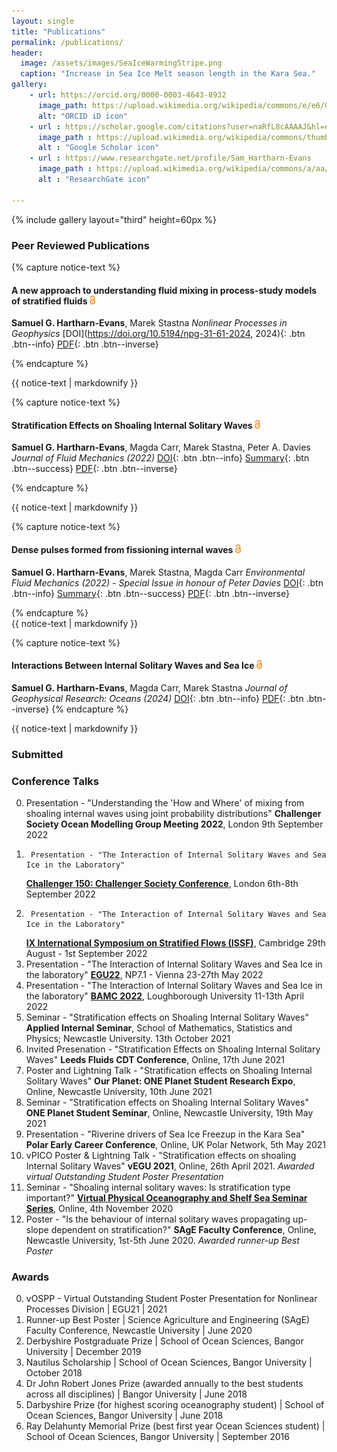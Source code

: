 ```yaml
---
layout: single
title: "Publications"
permalink: /publications/
header:
  image: /assets/images/SeaIceWarmingStripe.png
  caption: "Increase in Sea Ice Melt season length in the Kara Sea."
gallery:
    - url: https://orcid.org/0000-0003-4643-8932
      image_path: https://upload.wikimedia.org/wikipedia/commons/e/e6/ORCID_iD_32x32.svg
      alt: "ORCID iD icon"
    - url : https://scholar.google.com/citations?user=naRfL8cAAAAJ&hl=en
      image_path : https://upload.wikimedia.org/wikipedia/commons/thumb/c/c7/Google_Scholar_logo.svg/240px-Google_Scholar_logo.svg.png 
      alt : "Google Scholar icon"
    - url : https://www.researchgate.net/profile/Sam_Hartharn-Evans
      image_path : https://upload.wikimedia.org/wikipedia/commons/a/aa/ResearchGate_Logo.png
      alt : "ResearchGate icon"

---
```

{% include gallery layout="third" height=60px %}


<script type='text/javascript' src='https://d1bxh8uas1mnw7.cloudfront.net/assets/embed.js'></script> <!--Altmetric embed header (can go anywhere)  -->



### Peer Reviewed Publications
{% capture notice-text %}
#### A new approach to understanding fluid mixing in process-study models of stratified fluids <img src="/assets/images/Open_Access_logo_white.png" style="height:1em;margin-right:.5em;" alt="Open Acces">
**Samuel G. Hartharn-Evans**, Marek Stastna
*Nonlinear Processes in Geophysics*
[DOI](https://doi.org/10.5194/npg-31-61-2024, 2024){: .btn .btn--info} [PDF](/assets/documents/Hartharn-Evans2024b.pdf){: .btn .btn--inverse}
<div data-badge-popover="right" data-badge-type="donut" data-doi="https://doi.org/10.5194/npg-31-61-2024" class="altmetric-embed" style="background-color:#ffffff; border=1px"></div> 

{% endcapture %}

<div class="notice">
    {{ notice-text | markdownify }}
</div>

{% capture notice-text %}
#### Stratification Effects on Shoaling Internal Solitary Waves <img src="/assets/images/Open_Access_logo_white.png" style="height:1em;margin-right:.5em;" alt="Open Access">
**Samuel G. Hartharn-Evans**, Magda Carr,  Marek Stastna, Peter A. Davies
*Journal of Fluid Mechanics (2022)*
[DOI](https://doi.org/10.1017/jfm.2021.1049){: .btn .btn--info} [Summary](https://link.growkudos.com/1raifiqj7r4){: .btn .btn--success} [PDF](/assets/documents/Hartharn-Evans2022.pdf){: .btn .btn--inverse}
<div data-badge-popover="right" data-badge-type="donut" data-doi="https://doi.org/10.1017/jfm.2021.1049" class="altmetric-embed" style="background-color:##ffffff; border=1px"></div>

{% endcapture %}

<div class="notice">
  {{ notice-text | markdownify }}
</div>

{% capture notice-text %}
#### Dense pulses formed from fissioning internal waves <img src="/assets/images/Open_Access_logo_white.png" style="height:1em;margin-right:.5em;" alt="Open Access">
**Samuel G. Hartharn-Evans**, Marek Stastna, Magda Carr
*Environmental Fluid Mechanics (2022) - Special Issue in honour of Peter Davies*
[DOI](https://doi.org/10.1007/s10652-022-09894-x){: .btn .btn--info} [Summary](https://link.growkudos.com/1evcgx5j9j4){: .btn .btn--success} [PDF](/assets/documents/Hartharn-Evans2022b.pdf){: .btn .btn--inverse}
<div data-badge-popover="right" data-badge-type="donut" data-doi="https://doi.org/10.1007/s10652-022-09894-x" class="altmetric-embed"></div>
{% endcapture %}

<div class="notice">
  {{ notice-text | markdownify }}
</div>
	

{% capture notice-text %}
#### Interactions Between Internal Solitary Waves and Sea Ice <img src="/assets/images/Open_Access_logo_white.png" style="height:1em;margin-right:.5em;" alt="Open Access">
**Samuel G. Hartharn-Evans**, Magda Carr, Marek Stastna
*Journal of Geophysical Research: Oceans (2024)*
[DOI](https://doi.org/10.1029/2023JC020175){: .btn .btn--info} [PDF](/assets/documents/Hartharn-Evans2024.pdf){: .btn .btn--inverse}
{% endcapture %}

<div class="notice">
    {{ notice-text | markdownify }}
</div>

### Submitted


### Conference Talks 
0.	Presentation - "Understanding the 'How and Where' of mixing from shoaling internal waves using joint probability distributions"
	**Challenger Society Ocean Modelling Group Meeting 2022**, London
	9th September 2022
0.      Presentation - "The Interaction of Internal Solitary Waves and Sea Ice in the Laboratory"
	**[Challenger 150: Challenger Society Conference](https://www.nhm.ac.uk/our-science/science-events/the-challenger-society-conference-2022-in-london.html)**, London
	6th-8th September 2022
0.      Presentation - "The Interaction of Internal Solitary Waves and Sea Ice in the Laboratory"
	**[IX International Symposium on Stratified Flows (ISSF)](http://www.damtp.cam.ac.uk/events/issf2022/)**, Cambridge
	29th August - 1st September 2022
0.	Presentation - "The Interaction of Internal Solitary Waves and Sea Ice in the laboratory"
	**[EGU22](https://www.egu22.eu)**, NP7.1 - Vienna
	23-27th May 2022
0.	Presentation - "The Interaction of Internal Solitary Waves and Sea Ice in the laboratory" 
	**[BAMC 2022](https://bamc2022.lboro.ac.uk)**, Loughborough University
	11-13th April 2022
0. 	Seminar - "Stratification effects on Shoaling Internal Solitary Waves"
	**Applied Internal Seminar**, School of Mathematics, Statistics and Physics; Newcastle University. 
	13th October 2021
0.	Invited Presenation - "Stratification Effects on Shoaling Internal Solitary Waves" 
	**Leeds Fluids CDT Conference**, Online, 17th June 2021
0.	Poster and Lightning Talk - "Stratification effects on Shoaling Internal Solitary Waves"
	**Our Planet: ONE Planet Student Research Expo**, Online, Newcastle University, 10th June 2021
0.	Seminar - "Stratification effects on Shoaling Internal Solitary Waves"
	**ONE Planet Student Seminar**, Online, Newcastle University, 19th May 2021
0.	Presentation - "Riverine drivers of Sea Ice Freezup in the Kara Sea"
	**Polar Early Career Conference**, Online, UK Polar Network, 5th May 2021
0.	vPICO Poster & Lightning Talk - "Stratification effects on shoaling Internal Solitary Waves"
	**vEGU 2021**, Online, 26th April 2021. *Awarded virtual Outstanding Student Poster Presentation*
0.	Seminar - "Shoaling internal solitary waves: Is stratification type important?"
	[**Virtual Physical Oceanography and Shelf Sea Seminar Series**](https://www.vepossss.eu), Online, 4th November 2020
0.	Poster - "Is the behaviour of internal solitary waves propagating up-slope dependent on stratification?"
	**SAgE Faculty Conference**, Online, Newcastle University, 1st-5th June 2020. *Awarded runner-up Best Poster*
	
### Awards

0.	vOSPP - Virtual Outstanding Student Poster Presentation for Nonlinear Processes Division | EGU21 | 2021
0.	Runner-up Best Poster | Science Agriculture and Engineering (SAgE) Faculty Conference, Newcastle University | June 2020
0.	Derbyshire Postgraduate Prize | School of Ocean Sciences, Bangor University | December 2019
0.	Nautilus Scholarship | School of Ocean Sciences, Bangor University | October 2018
0.	Dr John Robert Jones Prize (awarded annually to the best students across all disciplines) | Bangor University | June 2018
0.	Darbyshire Prize (for highest scoring oceanography student) | School of Ocean Sciences, Bangor University | June 2018
0.	Ray Delahunty Memorial Prize (best first year Ocean Sciences student) | School of Ocean Sciences, Bangor University | September 2016







